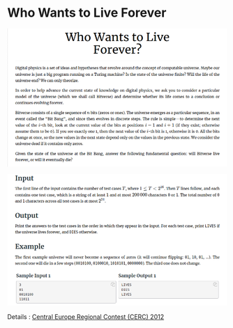 # Who Wants to Live Forever

![](competition_synopsis.png)

![](competition_IO.png)

Details : [Central Europe Regional Contest (CERC) 2012](https://open.kattis.com/problems/whowantstoliveforever)
